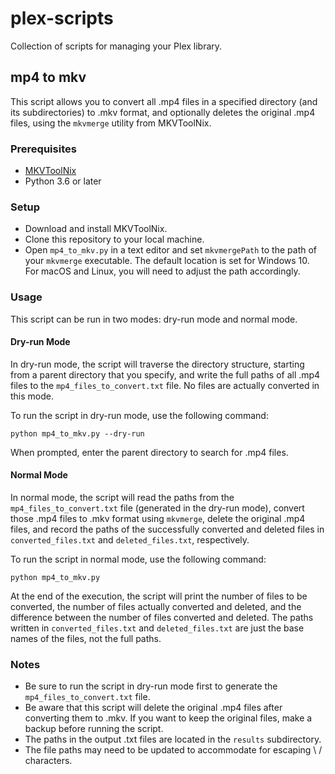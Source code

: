 # plex-scripts
Collection of scripts for managing your Plex library.

## mp4 to mkv
This script allows you to convert all .mp4 files in a specified directory (and its subdirectories) to .mkv format, and optionally deletes the original .mp4 files, using the `mkvmerge` utility from MKVToolNix.

### Prerequisites
- [MKVToolNix](https://mkvtoolnix.download/)
- Python 3.6 or later

### Setup
- Download and install MKVToolNix.
- Clone this repository to your local machine.
- Open `mp4_to_mkv.py` in a text editor and set `mkvmergePath` to the path of your `mkvmerge` executable. The default location is set for Windows 10. For macOS and Linux, you will need to adjust the path accordingly.

### Usage
This script can be run in two modes: dry-run mode and normal mode.

#### Dry-run Mode
In dry-run mode, the script will traverse the directory structure, starting from a parent directory that you specify, and write the full paths of all .mp4 files to the `mp4_files_to_convert.txt` file. No files are actually converted in this mode.

To run the script in dry-run mode, use the following command:

```
python mp4_to_mkv.py --dry-run
```

When prompted, enter the parent directory to search for .mp4 files.

#### Normal Mode
In normal mode, the script will read the paths from the `mp4_files_to_convert.txt` file (generated in the dry-run mode), convert those .mp4 files to .mkv format using `mkvmerge`, delete the original .mp4 files, and record the paths of the successfully converted and deleted files in `converted_files.txt` and `deleted_files.txt`, respectively.

To run the script in normal mode, use the following command:

```
python mp4_to_mkv.py
```

At the end of the execution, the script will print the number of files to be converted, the number of files actually converted and deleted, and the difference between the number of files converted and deleted. The paths written in `converted_files.txt` and `deleted_files.txt` are just the base names of the files, not the full paths.

### Notes
- Be sure to run the script in dry-run mode first to generate the `mp4_files_to_convert.txt` file.
- Be aware that this script will delete the original .mp4 files after converting them to .mkv. If you want to keep the original files, make a backup before running the script.
- The paths in the output .txt files are located in the `results` subdirectory.
- The file paths may need to be updated to accommodate for escaping \ / characters.
